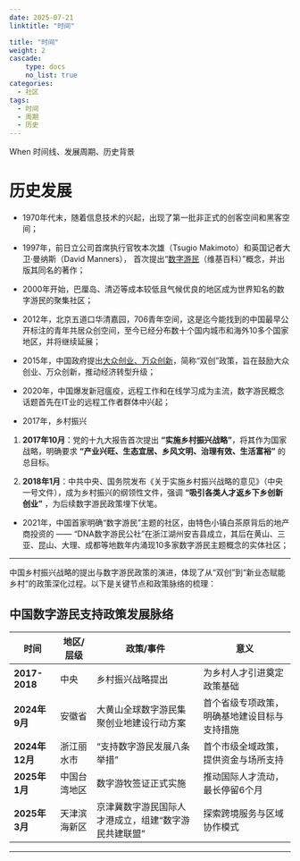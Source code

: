 ```yaml
---
date: 2025-07-21
linktitle: "时间"

title: "时间"
weight: 2
cascade:
    type: docs
    no_list: true
categories:
  - 社区
tags:
  - 时间
  - 周期
  - 历史
---
```



When 时间线、发展周期、历史背景  


# 历史发展

- 1970年代末，随着信息技术的兴起，出现了第一批非正式的创客空间和黑客空间；

- 1997年，前日立公司首席执行官牧本次雄（Tsugio Makimoto）和英国记者大卫·曼纳斯（David Manners），
首次提出“[数字游民](https://zh.wikipedia.org/wiki/数字游民)（维基百科）”概念，并出版其同名的著作；

- 2000年开始，巴厘岛、清迈等成本较低且气候优良的地区成为世界知名的数字游民的聚集社区；

- 2012年，北京五道口华清嘉园，706青年空间，这是迄今能找到的中国最早公开标注的青年共居众创空间，至今已经分布数十个国内城市和海外10多个国家地区，并将继续延展；

- 2015年，中国政府提出[大众创业、万众创新](https://zh.wikipedia.org/zh-hans/大众创业、万众创新)，简称“双创”政策，旨在鼓励大众创业、万众创新，推动经济转型升级；

- 2020年，中国爆发新冠瘟疫，远程工作和在线学习成为主流，数字游民概念话题首先在IT业的远程工作者群体中兴起；

- 2017年，乡村振兴
1. **2017年10月**：党的十九大报告首次提出 **“实施乡村振兴战略”**，将其作为国家战略，明确要求 **“产业兴旺、生态宜居、乡风文明、治理有效、生活富裕”** 的总目标。

2. **2018年1月**：中共中央、国务院发布《关于实施乡村振兴战略的意见》（中央一号文件），成为乡村振兴的纲领性文件，强调 **“吸引各类人才返乡下乡创新创业”** ，为后续数字游民政策埋下伏笔。

- 2021年，中国首家明确“数字游民”主题的社区，由特色小镇白茶原背后的地产商投资的 —— “DNA数字游民公社”在浙江湖州安吉县成立，其后在黄山、三亚、昆山、大理、成都等地数年内涌现10多家数字游民主题概念的实体社区；

---

中国乡村振兴战略的提出与数字游民政策的演进，体现了从“双创”到“新业态赋能乡村”的政策深化过程。以下是关键节点和政策脉络的梳理：

## 中国数字游民支持政策发展脉络
| **时间** | **地区/层级** | **政策/事件** | **意义** |
|---------|----------|------------|------------|
| **2017-2018**  | 中央  | 乡村振兴战略提出| 为乡村人才引进奠定政策基础 |
| **2024年9月**  | 安徽省 | 大黄山全球数字游民集聚创业地建设行动方案 | 首个省级专项政策，明确基地建设目标与支持措施 |
| **2024年12月** | 浙江丽水市  | “支持数字游民发展八条举措” | 首个市级全域政策，提供资金与场所支持 |
| **2025年1月**  | 中国台湾地区 | 数字游牧签证正式实施 | 推动国际人才流动，最长停留6个月 |
| **2025年3月**  | 天津滨海新区 | 京津冀数字游民国际人才港成立，组建“数字游民共建联盟” | 探索跨境服务与区域协作模式  |

---
